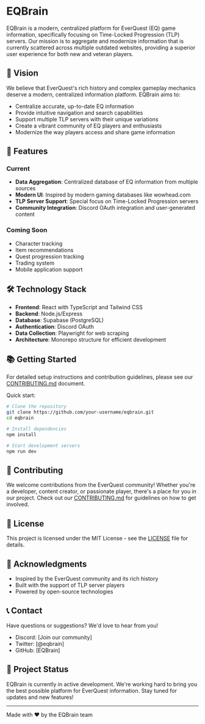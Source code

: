 # EQBrain

EQBrain is a modern, centralized platform for EverQuest (EQ) game information, specifically focusing on Time-Locked Progression (TLP) servers. Our mission is to aggregate and modernize information that is currently scattered across multiple outdated websites, providing a superior user experience for both new and veteran players.

## 🌟 Vision

We believe that EverQuest's rich history and complex gameplay mechanics deserve a modern, centralized information platform. EQBrain aims to:
- Centralize accurate, up-to-date EQ information
- Provide intuitive navigation and search capabilities
- Support multiple TLP servers with their unique variations
- Create a vibrant community of EQ players and enthusiasts
- Modernize the way players access and share game information

## 🚀 Features

### Current
- **Data Aggregation**: Centralized database of EQ information from multiple sources
- **Modern UI**: Inspired by modern gaming databases like wowhead.com
- **TLP Server Support**: Special focus on Time-Locked Progression servers
- **Community Integration**: Discord OAuth integration and user-generated content

### Coming Soon
- Character tracking
- Item recommendations
- Quest progression tracking
- Trading system
- Mobile application support

## 🛠️ Technology Stack

- **Frontend**: React with TypeScript and Tailwind CSS
- **Backend**: Node.js/Express
- **Database**: Supabase (PostgreSQL)
- **Authentication**: Discord OAuth
- **Data Collection**: Playwright for web scraping
- **Architecture**: Monorepo structure for efficient development

## 📚 Getting Started

For detailed setup instructions and contribution guidelines, please see our [CONTRIBUTING.md](CONTRIBUTING.md) document.

Quick start:
```bash
# Clone the repository
git clone https://github.com/your-username/eqbrain.git
cd eqbrain

# Install dependencies
npm install

# Start development servers
npm run dev
```

## 🤝 Contributing

We welcome contributions from the EverQuest community! Whether you're a developer, content creator, or passionate player, there's a place for you in our project. Check out our [CONTRIBUTING.md](CONTRIBUTING.md) for guidelines on how to get involved.

## 📜 License

This project is licensed under the MIT License - see the [LICENSE](LICENSE) file for details.

## 🙏 Acknowledgments

- Inspired by the EverQuest community and its rich history
- Built with the support of TLP server players
- Powered by open-source technologies

## 📞 Contact

Have questions or suggestions? We'd love to hear from you!
- Discord: [Join our community]
- Twitter: [@eqbrain]
- GitHub: [EQBrain]

## 🌱 Project Status

EQBrain is currently in active development. We're working hard to bring you the best possible platform for EverQuest information. Stay tuned for updates and new features!

---

Made with ❤️ by the EQBrain team